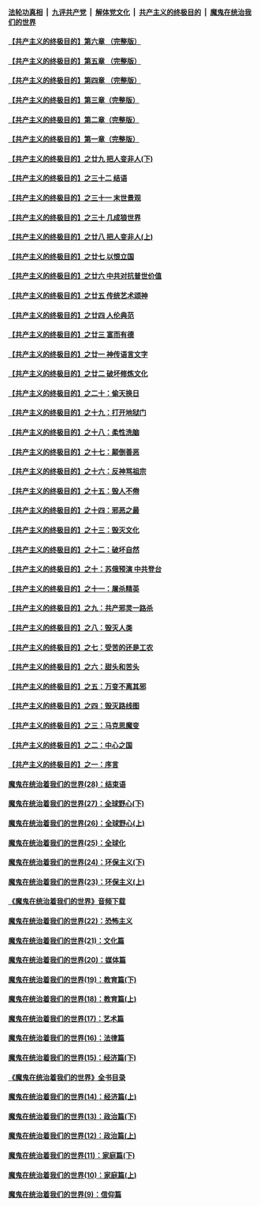 ####  [法轮功真相](../../../../basic/blob/master/README.md?t=05180301) &nbsp;|&nbsp; [九评共产党](../../../../9ping.md/blob/master/README.md?t=05180301) &nbsp;|&nbsp; [解体党文化](../../../../jtdwh.md/blob/master/README.md?t=05180301)  &nbsp;|&nbsp; [共产主义的终极目的](../../../../gczydzjmd.md/blob/master/README.md?t=05180301) &nbsp;|&nbsp; [魔鬼在统治我们的世界](../../../../mgztzwmdsj.md/blob/master/README.md?t=05180301) 

#### [【共产主义的终极目的】第六章 （完整版）](../pages/nsc422/n11428913.md?t=05180301) 

#### [【共产主义的终极目的】第五章 （完整版）](../pages/nsc422/n11428912.md?t=05180301) 

#### [【共产主义的终极目的】第四章 （完整版）](../pages/nsc422/n11428907.md?t=05180301) 

#### [【共产主义的终极目的】第三章（完整版）](../pages/nsc422/n11428848.md?t=05180301) 

#### [【共产主义的终极目的】第二章（完整版）](../pages/nsc422/n11428831.md?t=05180301) 

#### [【共产主义的终极目的】第一章（完整版）](../pages/nsc422/n11417651.md?t=05180301) 

#### [【共产主义的终极目的】之廿九 把人变非人(下)](../pages/nsc422/n11344140.md?t=05180301) 

#### [【共产主义的终极目的】之三十二 结语](../pages/nsc422/n11360535.md?t=05180301) 

#### [【共产主义的终极目的】之三十一 末世景观](../pages/nsc422/n11351129.md?t=05180301) 

#### [【共产主义的终极目的】之三十 几成狼世界](../pages/nsc422/n11348280.md?t=05180301) 

#### [【共产主义的终极目的】之廿八 把人变非人(上)](../pages/nsc422/n11340492.md?t=05180301) 

#### [【共产主义的终极目的】之廿七 以恨立国](../pages/nsc422/n11336944.md?t=05180301) 

#### [【共产主义的终极目的】之廿六 中共对抗普世价值](../pages/nsc422/n11324785.md?t=05180301) 

#### [【共产主义的终极目的】之廿五 传统艺术颂神](../pages/nsc422/n11296396.md?t=05180301) 

#### [【共产主义的终极目的】之廿四 人伦典范](../pages/nsc422/n11296397.md?t=05180301) 

#### [【共产主义的终极目的】之廿三 富而有德](../pages/nsc422/n11283598.md?t=05180301) 

#### [【共产主义的终极目的】之廿一 神传语言文字](../pages/nsc422/n11263265.md?t=05180301) 

#### [【共产主义的终极目的】之廿二 破坏修炼文化](../pages/nsc422/n11245728.md?t=05180301) 

#### [【共产主义的终极目的】之二十：偷天换日](../pages/nsc422/n11238846.md?t=05180301) 

#### [【共产主义的终极目的】之十九：打开地狱门](../pages/nsc422/n11206376.md?t=05180301) 

#### [【共产主义的终极目的】之十八：柔性洗脑](../pages/nsc422/n11199994.md?t=05180301) 

#### [【共产主义的终极目的】之十七：颠倒善恶](../pages/nsc422/n11179782.md?t=05180301) 

#### [【共产主义的终极目的】之十六：反神骂祖宗](../pages/nsc422/n11166798.md?t=05180301) 

#### [【共产主义的终极目的】之十五：毁人不倦](../pages/nsc422/n11166792.md?t=05180301) 

#### [【共产主义的终极目的】之十四：邪恶之最](../pages/nsc422/n11150249.md?t=05180301) 

#### [【共产主义的终极目的】之十三：毁灭文化](../pages/nsc422/n11135227.md?t=05180301) 

#### [【共产主义的终极目的】之十二：破坏自然](../pages/nsc422/n11135214.md?t=05180301) 

#### [【共产主义的终极目的】之十：苏俄预演 中共登台](../pages/nsc422/n11118424.md?t=05180301) 

#### [【共产主义的终极目的】之十一：屠杀精英](../pages/nsc422/n11118442.md?t=05180301) 

#### [【共产主义的终极目的】之九：共产邪灵一路杀](../pages/nsc422/n11114139.md?t=05180301) 

#### [【共产主义的终极目的】之八：毁灭人类](../pages/nsc422/n11108503.md?t=05180301) 

#### [【共产主义的终极目的】之七：受苦的还是工农](../pages/nsc422/n11101809.md?t=05180301) 

#### [【共产主义的终极目的】之六：甜头和苦头](../pages/nsc422/n11096971.md?t=05180301) 

#### [【共产主义的终极目的】之五：万变不离其邪](../pages/nsc422/n11091285.md?t=05180301) 

#### [【共产主义的终极目的】之四：毁灭路线图](../pages/nsc422/n11086284.md?t=05180301) 

#### [【共产主义的终极目的】之三：马克思魔变](../pages/nsc422/n11061941.md?t=05180301) 

#### [【共产主义的终极目的】之二：中心之国](../pages/nsc422/n11047728.md?t=05180301) 

#### [【共产主义的终极目的】之一：序言](../pages/nsc422/n11086077.md?t=05180301) 

#### [魔鬼在统治着我们的世界(28)：结束语](../pages/nsc422/n10936246.md?t=05180301) 

#### [魔鬼在统治着我们的世界(27)：全球野心(下)](../pages/nsc422/n10928319.md?t=05180301) 

#### [魔鬼在统治着我们的世界(26)：全球野心(上)](../pages/nsc422/n10900318.md?t=05180301) 

#### [魔鬼在统治着我们的世界(25)：全球化](../pages/nsc422/n10788205.md?t=05180301) 

#### [魔鬼在统治着我们的世界(24)：环保主义(下)](../pages/nsc422/n10695307.md?t=05180301) 

#### [魔鬼在统治着我们的世界(23)：环保主义(上)](../pages/nsc422/n10688613.md?t=05180301) 

#### [《魔鬼在统治着我们的世界》音频下载](../pages/nsc422/n10635553.md?t=05180301) 

#### [魔鬼在统治着我们的世界(22)：恐怖主义](../pages/nsc422/n10614727.md?t=05180301) 

#### [魔鬼在统治着我们的世界(21)：文化篇](../pages/nsc422/n10597706.md?t=05180301) 

#### [魔鬼在统治着我们的世界(20)：媒体篇](../pages/nsc422/n10586579.md?t=05180301) 

#### [魔鬼在统治着我们的世界(19)：教育篇(下)](../pages/nsc422/n10564808.md?t=05180301) 

#### [魔鬼在统治着我们的世界(18)：教育篇(上)](../pages/nsc422/n10526970.md?t=05180301) 

#### [魔鬼在统治着我们的世界(17)：艺术篇](../pages/nsc422/n10499093.md?t=05180301) 

#### [魔鬼在统治着我们的世界(16)：法律篇](../pages/nsc422/n10485969.md?t=05180301) 

#### [魔鬼在统治着我们的世界(15)：经济篇(下)](../pages/nsc422/n10469975.md?t=05180301) 

#### [《魔鬼在统治着我们的世界》全书目录](../pages/nsc422/n10464261.md?t=05180301) 

#### [魔鬼在统治着我们的世界(14)：经济篇(上)](../pages/nsc422/n10457370.md?t=05180301) 

#### [魔鬼在统治着我们的世界(13)：政治篇(下)](../pages/nsc422/n10448270.md?t=05180301) 

#### [魔鬼在统治着我们的世界(12)：政治篇(上)](../pages/nsc422/n10444576.md?t=05180301) 

#### [魔鬼在统治着我们的世界(11)：家庭篇(下)](../pages/nsc422/n10440961.md?t=05180301) 

#### [魔鬼在统治着我们的世界(10)：家庭篇(上)](../pages/nsc422/n10435448.md?t=05180301) 

#### [魔鬼在统治着我们的世界(9)：信仰篇](../pages/nsc422/n10432159.md?t=05180301) 

